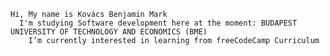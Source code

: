     Hi, My name is Kovács Benjamin Mark
      I'm studying Software development here at the moment: BUDAPEST UNIVERSITY OF TECHNOLOGY AND ECONOMICS (BME)
        I’m currently interested in learning from freeCodeCamp Curriculum

<!---
doki050/doki050 is a ✨ special ✨ repository because its `README.md` (this file) appears on your GitHub profile.
You can click the Preview link to take a look at your changes.
--->
